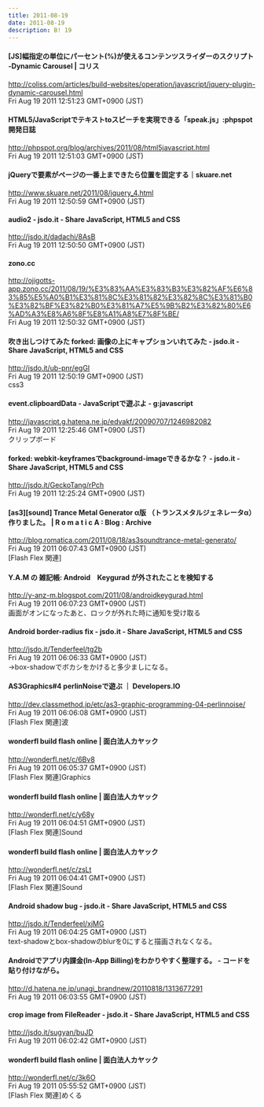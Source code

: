 ```yaml
---
title: 2011-08-19
date: 2011-08-19
description: B! 19
---
```


####   [JS]幅指定の単位にパーセント(%)が使えるコンテンツスライダーのスクリプト -Dynamic Carousel | コリス
http://coliss.com/articles/build-websites/operation/javascript/jquery-plugin-dynamic-carousel.html<br>
Fri Aug 19 2011 12:51:23 GMT+0900 (JST)<br>


#### HTML5/JavaScriptでテキストtoスピーチを実現できる「speak.js」:phpspot開発日誌
http://phpspot.org/blog/archives/2011/08/html5javascript.html<br>
Fri Aug 19 2011 12:51:03 GMT+0900 (JST)<br>


#### jQueryで要素がページの一番上まできたら位置を固定する｜skuare.net
http://www.skuare.net/2011/08/jquery_4.html<br>
Fri Aug 19 2011 12:50:59 GMT+0900 (JST)<br>


#### audio2 - jsdo.it - Share JavaScript, HTML5 and CSS
http://jsdo.it/dadachi/8AsB<br>
Fri Aug 19 2011 12:50:50 GMT+0900 (JST)<br>


#### zono.cc
http://ojigotts-app.zono.cc/2011/08/19/%E3%83%AA%E3%83%B3%E3%82%AF%E6%83%85%E5%A0%B1%E3%81%8C%E3%81%82%E3%82%8C%E3%81%B0%E3%82%BF%E3%82%B0%E3%81%A7%E5%9B%B2%E3%82%80%E6%AD%A3%E8%A6%8F%E8%A1%A8%E7%8F%BE/<br>
Fri Aug 19 2011 12:50:32 GMT+0900 (JST)<br>


#### 吹き出しつけてみた forked: 画像の上にキャプションいれてみた - jsdo.it - Share JavaScript, HTML5 and CSS
http://jsdo.it/ub-pnr/egGI<br>
Fri Aug 19 2011 12:50:19 GMT+0900 (JST)<br>
css3


#### event.clipboardData - JavaScriptで遊ぶよ - g:javascript
http://javascript.g.hatena.ne.jp/edvakf/20090707/1246982082<br>
Fri Aug 19 2011 12:25:46 GMT+0900 (JST)<br>
クリップボード


#### forked: webkit-keyframesでbackground-imageできるかな？ - jsdo.it - Share JavaScript, HTML5 and CSS
http://jsdo.it/GeckoTang/rPch<br>
Fri Aug 19 2011 12:25:24 GMT+0900 (JST)<br>


#### [as3][sound] Trance Metal Generator α版 （トランスメタルジェネレータα）作りました。 | R o m a t i c A : Blog : Archive
http://blog.romatica.com/2011/08/18/as3soundtrance-metal-generato/<br>
Fri Aug 19 2011 06:07:43 GMT+0900 (JST)<br>
[Flash Flex 関連]


#### Y.A.M の 雑記帳: Android　Keygurad が外されたことを検知する
http://y-anz-m.blogspot.com/2011/08/androidkeygurad.html<br>
Fri Aug 19 2011 06:07:23 GMT+0900 (JST)<br>
画面がオンになったあと、ロックが外れた時に通知を受け取る


#### Android border-radius fix - jsdo.it - Share JavaScript, HTML5 and CSS
http://jsdo.it/Tenderfeel/tg2b<br>
Fri Aug 19 2011 06:06:33 GMT+0900 (JST)<br>
→box-shadowでボカシをかけると多少ましになる。


#### AS3Graphics#4 perlinNoiseで遊ぶ ｜ Developers.IO
http://dev.classmethod.jp/etc/as3-graphic-programming-04-perlinnoise/<br>
Fri Aug 19 2011 06:06:08 GMT+0900 (JST)<br>
[Flash Flex 関連]波


#### wonderfl build flash online | 面白法人カヤック
http://wonderfl.net/c/6Bv8<br>
Fri Aug 19 2011 06:05:37 GMT+0900 (JST)<br>
[Flash Flex 関連]Graphics


#### wonderfl build flash online | 面白法人カヤック
http://wonderfl.net/c/y68y<br>
Fri Aug 19 2011 06:04:51 GMT+0900 (JST)<br>
[Flash Flex 関連]Sound


#### wonderfl build flash online | 面白法人カヤック
http://wonderfl.net/c/zsLt<br>
Fri Aug 19 2011 06:04:41 GMT+0900 (JST)<br>
[Flash Flex 関連]Sound


#### Android shadow bug - jsdo.it - Share JavaScript, HTML5 and CSS
http://jsdo.it/Tenderfeel/xjMG<br>
Fri Aug 19 2011 06:04:25 GMT+0900 (JST)<br>
text-shadowとbox-shadowのblurを0にすると描画されなくなる。


####  Androidでアプリ内課金(In-App Billing)をわかりやすく整理する。 - コードを貼り付けながら。
http://d.hatena.ne.jp/unagi_brandnew/20110818/1313677291<br>
Fri Aug 19 2011 06:03:55 GMT+0900 (JST)<br>


#### crop image from FileReader - jsdo.it - Share JavaScript, HTML5 and CSS
http://jsdo.it/sugyan/buJD<br>
Fri Aug 19 2011 06:02:42 GMT+0900 (JST)<br>


#### wonderfl build flash online | 面白法人カヤック
http://wonderfl.net/c/3k6O<br>
Fri Aug 19 2011 05:55:52 GMT+0900 (JST)<br>
[Flash Flex 関連]めくる


